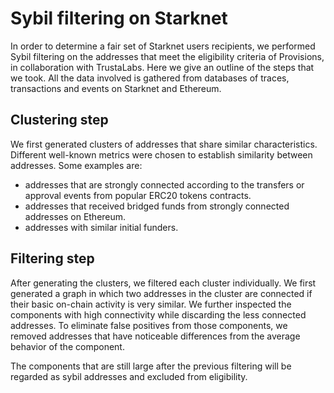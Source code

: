 # Sybil filtering on Starknet

In order to determine a fair set of Starknet users recipients, we performed Sybil filtering on the addresses that meet the eligibility criteria of Provisions, in collaboration with TrustaLabs. Here we give an outline of the steps that we took. All the data involved is gathered from databases of traces, transactions and events on Starknet and Ethereum.

## Clustering step

We first generated clusters of addresses that share similar characteristics. Different well-known metrics were chosen to establish similarity between addresses. Some examples are:
- addresses that are strongly connected according to the transfers or approval events from popular ERC20 tokens contracts.
- addresses that received bridged funds from strongly connected addresses on Ethereum.
- addresses with similar initial funders.

## Filtering step

After generating the clusters, we filtered each cluster individually. We first generated a graph in which two addresses in the cluster are connected if their basic on-chain activity is very similar. We further inspected the components with high connectivity while discarding the less connected addresses. To eliminate false positives from those components, we removed addresses that have noticeable differences from the average behavior of the component.

The components that are still large after the previous filtering will be regarded as sybil addresses and excluded from eligibility.